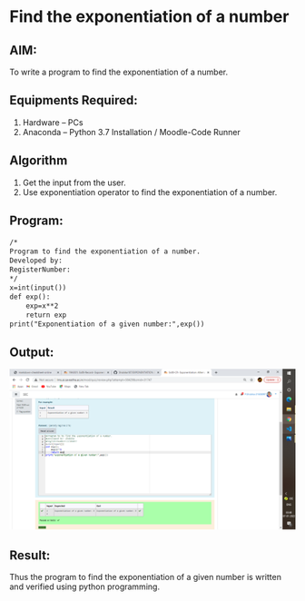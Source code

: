 # Find the exponentiation of a number

## AIM:
To write a program to find the exponentiation of a number.

## Equipments Required:
1. Hardware – PCs
2. Anaconda – Python 3.7 Installation / Moodle-Code Runner

## Algorithm
1. Get the input from the user.
2. Use exponentiation operator to find the exponentiation of a number.

## Program:
```
/*
Program to find the exponentiation of a number.
Developed by: 
RegisterNumber: 
*/
x=int(input())
def exp():
    exp=x**2
    return exp
print("Exponentiation of a given number:",exp())
```

## Output:
![GitHub Logo](./exponen.png)


## Result:
Thus the program to find the exponentiation of a given number is written and verified using python programming.
